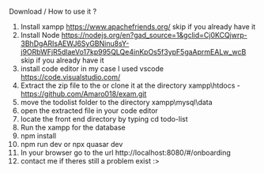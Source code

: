 Download / How to use it ?
1. Install xampp https://www.apachefriends.org/ skip if you already have it
2. Install Node https://nodejs.org/en?gad_source=1&gclid=Cj0KCQjwrp-3BhDgARIsAEWJ6SyGBNinu8sY-j9ORbWFjR5dlaeVo17kp995QLQe4inKpOs5f3ypF5gaAprmEALw_wcB skip if you already have it
3. install code editor in my case I used vscode https://code.visualstudio.com/
4. Extract the zip file to the or clone it at the directory xampp\htdocs - https://github.com/Amaro018/exam.git
5. move the todolist folder to the directory xampp\mysql\data
6. open the extracted file in your code editor
7. locate the front end directory by typing cd todo-list
8. Run the xampp for the database
9. npm install
10. npm run dev or npx quasar dev
11. In your browser go to the url http://localhost:8080/#/onboarding
12. contact me if theres still a problem exist :> 
